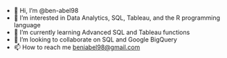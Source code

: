 - 👋 Hi, I’m @ben-abel98
- 👀 I’m interested in Data Analytics, SQL, Tableau, and the R programming language
- 🌱 I’m currently learning Advanced SQL and Tableau functions
- 💞️ I’m looking to collaborate on SQL and Google BigQuery
- 📫 How to reach me beniabel98@gmail.com

<!---
ben-abel98/ben-abel98 is a ✨ special ✨ repository because its `README.md` (this file) appears on your GitHub profile.
You can click the Preview link to take a look at your changes.
--->
